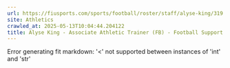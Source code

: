 ```yaml
---
url: https://fiusports.com/sports/football/roster/staff/alyse-king/319
site: Athletics
crawled_at: 2025-05-13T10:04:44.204122
title: Alyse King - Associate Athletic Trainer (FB) - Football Support Staff - FIU Athletics
---
```


Error generating fit markdown: '<' not supported between instances of 'int' and 'str'